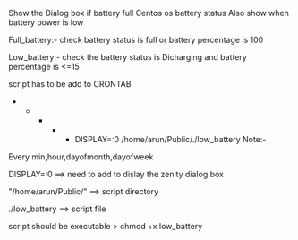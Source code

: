 Show the Dialog box if battery full Centos os battery status
Also show when battery power is low

Full_battery:-
check battery status is full or battery percentage is 100

Low_battery:-
check the battery status is Dicharging and battery percentage is <=15

script has to be add to CRONTAB

* * * * * DISPLAY=:0 /home/arun/Public/./low_battery
 Note:-

 Every min,hour,dayofmonth,dayofweek

 DISPLAY=:0 ==> need to add to dislay the zenity dialog box

 "/home/arun/Public/" ==> script directory

 ./low_battery ==> script file

 script should be executable > chmod +x low_battery
